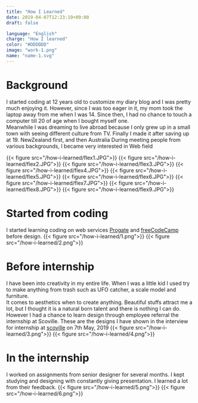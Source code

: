 ```yaml
---
title: "How I Learned"
date: 2019-04-07T12:23:19+09:00
draft: false

language: "English"
charge: "How I learned"
color: "#DDDDDD"
image: "work-1.png"
name: "name-1.svg"
---
```


# Background
I started coding at 12 years old to customize my diary blog and I was pretty much enjoying it. However, since I was too eager in it, my mom took the laptop away from me when I was 14. Since then, I had no chance to touch a computer till 20 of age when I bought myself one.<br>
Meanwhile I was dreaming to live abroad because I only grew up in a small town with seeing different culture from TV.
Finally I made it after saving up at 19. NewZealand first, and then Australia
During meeting people from various backgrounds, I became very interested in Web field


<div class="md-flex">
{{< figure src="/how-i-learned/flex1.JPG">}}
{{< figure src="/how-i-learned/flex2.JPG">}}
{{< figure src="/how-i-learned/flex3.JPG">}}
{{< figure src="/how-i-learned/flex4.JPG">}}
{{< figure src="/how-i-learned/flex5.JPG">}}
{{< figure src="/how-i-learned/flex6.JPG">}}
{{< figure src="/how-i-learned/flex7.JPG">}}
{{< figure src="/how-i-learned/flex8.JPG">}}
{{< figure src="/how-i-learned/flex9.JPG">}}
</div>

# Started from coding

I started learning coding on web services [Progate](https://progate.com/) and [freeCodeCamp](https://www.freecodecamp.org/) before design.
{{< figure src="/how-i-learned/1.png">}}
{{< figure src="/how-i-learned/2.png">}}


# Before internship
I have been into creativity in my entire life. When I was a little kid I used try to make anything from trash such as UFO catcher, a scale model and furniture.<br>
It comes to aesthetics when to create anything. Beautiful stuffs attract me a lot, but I thought it is a natural born talent and there is nothing I can do.
However I had a chance to learn design through employee referral the internship at Scoville.
These are the designs I have shown in the interview for internship at [scoville](https://sc0ville.com/) on 7th May, 2019
{{< figure src="/how-i-learned/3.png">}}
{{< figure src="/how-i-learned/4.png">}}


# In the internship
I worked on assignments from senior designer for several months.
I kept studying and designing with constantly giving presentation. I learned a lot from their feedback.
{{< figure src="/how-i-learned/5.png">}}
{{< figure src="/how-i-learned/6.png">}}

